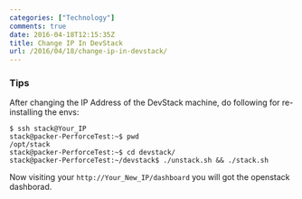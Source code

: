 ```yaml
---
categories: ["Technology"]
comments: true
date: 2016-04-18T12:15:35Z
title: Change IP In DevStack
url: /2016/04/18/change-ip-in-devstack/
---
```


### Tips
After changing the IP Address of the DevStack machine, do following for re-installing
the envs:    

```
$ ssh stack@Your_IP
stack@packer-PerforceTest:~$ pwd
/opt/stack
stack@packer-PerforceTest:~$ cd devstack/
stack@packer-PerforceTest:~/devstack$ ./unstack.sh && ./stack.sh 
```

Now visiting your `http://Your_New_IP/dashboard` you will got the openstack dashborad.   
